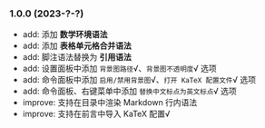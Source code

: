 ### 1.0.0 (2023-?-?)

- add: 添加 **数学环境语法**
- add: 添加 **表格单元格合并语法**
- add: 脚注语法替换为 **引用语法**
- add: 设置面板中添加 `背景图路径`√、`背景图不透明度`√ 选项
- add: 命令面板中添加 `启用/禁用背景图`√、`打开 KaTeX 配置文件`√ 选项
- add: 命令面板、右键菜单中添加 `替换中文标点为英文标点`√ 选项
- improve: 支持在目录中渲染 Markdown 行内语法
- improve: 支持在前言中导入 KaTeX 配置√
